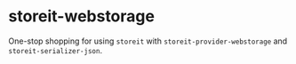 # storeit-webstorage
One-stop shopping for using `storeit` with `storeit-provider-webstorage` and `storeit-serializer-json`.
